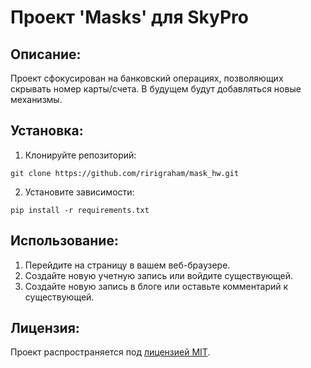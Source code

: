 # Проект 'Masks' для SkyPro

## Описание:

Проект сфокусирован на банковский операциях, позволяющих скрывать номер карты/счета. В будущем будут добавляться новые механизмы.

## Установка:

1. Клонируйте репозиторий:
```
git clone https://github.com/ririgraham/mask_hw.git
```

2. Установите зависимости:
```
pip install -r requirements.txt
```

## Использование:

1. Перейдите на страницу в вашем веб-браузере.
2. Создайте новую учетную запись или войдите существующей.
3. Создайте новую запись в блоге или оставьте комментарий к существующей.


## Лицензия:

Проект распространяется под [лицензией MIT](LICENSE).
